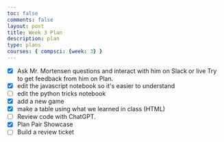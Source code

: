 ```yaml
---
toc: false
comments: false
layout: post
title: Week 3 Plan
description: plan
type: plans
courses: { compsci: {week: 3} }
---
```


- [x] Ask Mr. Mortensen questions and interact with him on Slack or live Try to get feedback from him on Plan.
- [x] edit the javascript notebook so it's easier to understand
- [ ] edit the python tricks notebook
- [x] add a new game
- [x] make a table using what we learned in class (HTML) 
- [ ] Review code with ChatGPT.
- [x] Plan Pair Showcase
- [ ] Build a review ticket 
